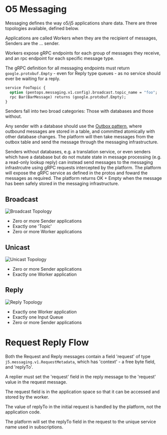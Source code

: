O5 Messaging
============

Messaging defines the way o5/j5 applications share data. There are three
topologies available, defined below.

Applications are called Workers when they are the recipient of messages, Senders
are the ... sender.

Workers expose gRPC endpoints for each group of messages they receive, and an
rpc endpoint for each specific message type.

The gRPC definition for all messaging endpoints must return
`google.protobuf.Empty` - even for Reply type queues - as no service should ever
be waiting for a reply.

```proto
service FooTopic {
  option (pentops.messaging.v1.config).broadcast.topic_name = "foo";
  rpc Bar(BarMessage) returns (google.protobuf.Empty);
}
```

Senders fall into two broad categories: Those with databases and those without.

Any sender with a database should use the [Outbox
pattern](https://microservices.io/patterns/data/transactional-outbox.html),
where outbound messages are stored in a table, and committed atomically with
other database changes. The platform will then take messages from the outbox
table and send the message through the messaging infrastructure.

Senders without databases, e.g. a translation service, or even senders which
have a database but do not mutate state in message processing (e.g. a read-only
lookup reply) can instead send messages to the messaging infrastrcutre using
gRPC requests intercepted by the platform. The platform will expose the gRPC
service as defined in the protos and foward the messages as required. The
platform returns OK + Empty when the message has been safely stored in the
messaging infrastructure.

## Broadcast

![Broadcast Topology](https://user-images.githubusercontent.com/1665328/236639414-c8e07738-b2ff-4769-91b7-ff741a267884.png)

- Zero or more Sender applications
- Exactly one 'Topic'
- Zero or more Worker applications

## Unicast

![Unicast Topology](https://user-images.githubusercontent.com/1665328/236639416-86a7f6db-30c9-4b21-8113-1bf6c0fdacc2.png)

- Zero or more Sender applications
- Exactly one Worker application

## Reply

![Reply Topology](https://user-images.githubusercontent.com/1665328/236639378-bfbef3bf-e2ab-4f12-bf7e-fa5b1c856440.png)

- Exactly one Worker application
- Exactly one Input Queue
- Zero or more Sender applications



# Request Reply Flow

Both the Request and Reply messages contain a field 'request' of type
`j5.messaging.v1.RequestMetadata`, which has 'context' - a free byte field, and
'replyTo'.

A replier must set the 'request' field in the reply message to the 'request'
value in the request message.

The request field is in the application space so that it can be accessed and
stored by the worker.

The value of replyTo in the initial request is handled by the platform, not the
application code.

The platform will set the replyTo field in the request to the unique service
name used in subscriptions.
